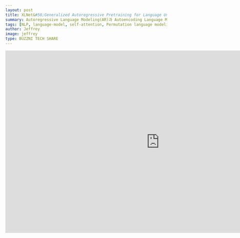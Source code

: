 ```yaml
---
layout: post
title: XLNet&#58;Generalized Autoregressive Pretraining for Language Understanding
summary: Autoregressive Language Modeling(AR)과 Autoencoding Language Modeling(AE) 의 장점을 섞은 Permutation language modeling 기법으로 학습한 Generalized AR Pretraining method
tags: [NLP, language-model, self-attention, Permutation language modeling]
author: Jeffrey
image: jeffrey
type: BUZZNI TECH SHARE
---
```



<iframe src="https://docs.google.com/presentation/d/1vErjJaazLlsPjTfsno9PmBAKZ1H3djco0lfa9dqp6MU/preview" frameborder="0" width="960" height="569" allowfullscreen="true" mozallowfullscreen="true" webkitallowfullscreen="true"></iframe>